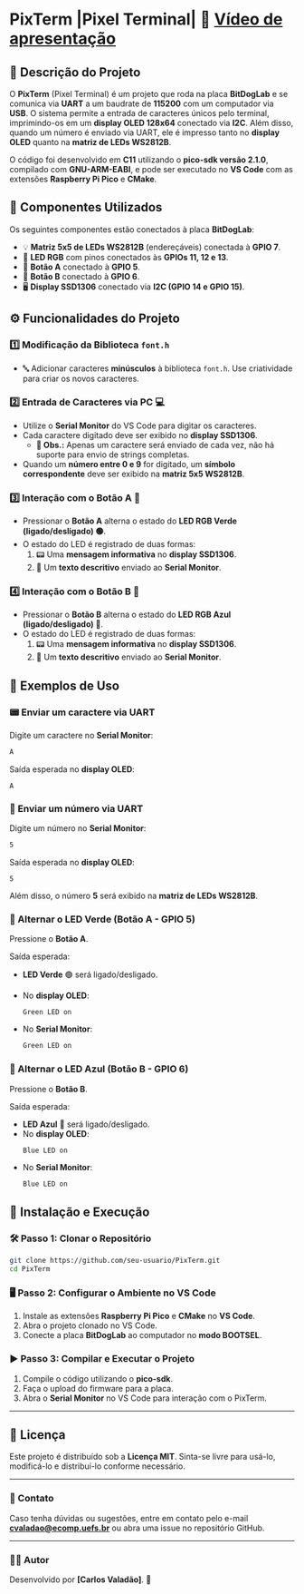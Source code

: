 # PixTerm |Pixel Terminal| 🚀 [Vídeo de apresentação](https://youtu.be/SO7VelBtSJQ)

## 📌 Descrição do Projeto

O **PixTerm** (Pixel Terminal) é um projeto que roda na placa **BitDogLab** e se comunica via **UART** a um baudrate de **115200** com um computador via **USB**. O sistema permite a entrada de caracteres únicos pelo terminal, imprimindo-os em um **display OLED 128x64** conectado via **I2C**. Além disso, quando um número é enviado via UART, ele é impresso tanto no **display OLED** quanto na **matriz de LEDs WS2812B**.

O código foi desenvolvido em **C11** utilizando o **pico-sdk versão 2.1.0**, compilado com **GNU-ARM-EABI**, e pode ser executado no **VS Code** com as extensões **Raspberry Pi Pico** e **CMake**.

## 🔩 Componentes Utilizados

Os seguintes componentes estão conectados à placa **BitDogLab**:

- 💡 **Matriz 5x5 de LEDs WS2812B** (endereçáveis) conectada à **GPIO 7**.
- 🌈 **LED RGB** com pinos conectados às **GPIOs 11, 12 e 13**.
- 🔘 **Botão A** conectado à **GPIO 5**.
- 🔘 **Botão B** conectado à **GPIO 6**.
- 🖥️ **Display SSD1306** conectado via **I2C (GPIO 14 e GPIO 15)**.

## ⚙️ Funcionalidades do Projeto

### 1️⃣ Modificação da Biblioteca `font.h`

- 🔤 Adicionar caracteres **minúsculos** à biblioteca `font.h`. Use criatividade para criar os novos caracteres.

### 2️⃣ Entrada de Caracteres via PC 💻

- Utilize o **Serial Monitor** do VS Code para digitar os caracteres.
- Cada caractere digitado deve ser exibido no **display SSD1306**.
  - **📌 Obs.:** Apenas um caractere será enviado de cada vez, não há suporte para envio de strings completas.
- Quando um **número entre 0 e 9** for digitado, um **símbolo correspondente** deve ser exibido na **matriz 5x5 WS2812B**.

### 3️⃣ Interação com o Botão A 🔘

- Pressionar o **Botão A** alterna o estado do **LED RGB Verde (ligado/desligado) 🟢**.
- O estado do LED é registrado de duas formas:
  1. 📟 Uma **mensagem informativa** no **display SSD1306**.
  2. 📨 Um **texto descritivo** enviado ao **Serial Monitor**.

### 4️⃣ Interação com o Botão B 🔘

- Pressionar o **Botão B** alterna o estado do **LED RGB Azul (ligado/desligado) 🔵**.
- O estado do LED é registrado de duas formas:
  1. 📟 Uma **mensagem informativa** no **display SSD1306**.
  2. 📨 Um **texto descritivo** enviado ao **Serial Monitor**.

## 📝 Exemplos de Uso

### 📟 Enviar um caractere via UART

Digite um caractere no **Serial Monitor**:

```sh
A
```

Saída esperada no **display OLED**:

```
A
```

### 🔢 Enviar um número via UART

Digite um número no **Serial Monitor**:

```sh
5
```

Saída esperada no **display OLED**:

```
5
```

Além disso, o número **5** será exibido na **matriz de LEDs WS2812B**.

### 🔘 Alternar o LED Verde (Botão A - GPIO 5)

Pressione o **Botão A**.

Saída esperada:
- **LED Verde** 🟢 será ligado/desligado.

- No **display OLED**:
  ```
  Green LED on
  ```
- No **Serial Monitor**:
  ```sh
  Green LED on
  ```

### 🔘 Alternar o LED Azul (Botão B - GPIO 6)

Pressione o **Botão B**.

Saída esperada:
- **LED Azul** 🔵 será ligado/desligado.
- No **display OLED**:
  ```
  Blue LED on
  ```
- No **Serial Monitor**:
  ```sh
  Blue LED on
  ```

## 🚀 Instalação e Execução

### 🛠️ Passo 1: Clonar o Repositório

```sh
git clone https://github.com/seu-usuario/PixTerm.git
cd PixTerm
```

### 🖥️ Passo 2: Configurar o Ambiente no VS Code

1. Instale as extensões **Raspberry Pi Pico** e **CMake** no **VS Code**.
2. Abra o projeto clonado no VS Code.
3. Conecte a placa **BitDogLab** ao computador no **modo BOOTSEL**.

### ▶️ Passo 3: Compilar e Executar o Projeto

1. Compile o código utilizando o **pico-sdk**.
2. Faça o upload do firmware para a placa.
3. Abra o **Serial Monitor** no VS Code para interação com o PixTerm.

---

## 📜 Licença

Este projeto é distribuído sob a **Licença MIT**. Sinta-se livre para usá-lo, modificá-lo e distribuí-lo conforme necessário.

---

### 📩 Contato

Caso tenha dúvidas ou sugestões, entre em contato pelo e-mail **<cvaladao@ecomp.uefs.br>** ou abra uma issue no repositório GitHub.

---

### 👨‍💻 Autor

Desenvolvido por **[Carlos Valadão]**. 🚀
